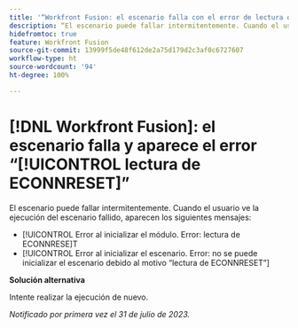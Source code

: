 ```yaml
---
title: '“Workfront Fusion: el escenario falla con el error de lectura de ECONNRESET”'
description: “El escenario puede fallar intermitentemente. Cuando el usuario ve la ejecución del escenario fallido, aparecen mensajes de error que mencionan la lectura de ECONNRESET”
hidefromtoc: true
feature: Workfront Fusion
source-git-commit: 13999f5de48f612de2a75d179d2c3af0c6727607
workflow-type: ht
source-wordcount: '94'
ht-degree: 100%

---
```



# [!DNL Workfront Fusion]: el escenario falla y aparece el error “[!UICONTROL lectura de ECONNRESET]”

El escenario puede fallar intermitentemente. Cuando el usuario ve la ejecución del escenario fallido, aparecen los siguientes mensajes:

* [!UICONTROL Error al inicializar el módulo. Error: lectura de ECONNRESE]T
* [!UICONTROL Error al inicializar el escenario. Error: no se puede inicializar el escenario debido al motivo “lectura de ECONNRESET”]

**Solución alternativa**

Intente realizar la ejecución de nuevo.

_Notificado por primera vez el 31 de julio de 2023._


